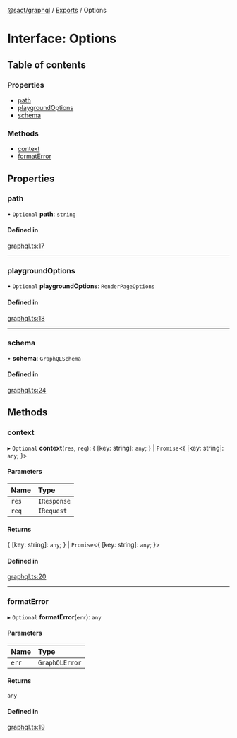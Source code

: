 [@sact/graphql](../README.md) / [Exports](../modules.md) / Options

# Interface: Options

## Table of contents

### Properties

- [path](Options.md#path)
- [playgroundOptions](Options.md#playgroundoptions)
- [schema](Options.md#schema)

### Methods

- [context](Options.md#context)
- [formatError](Options.md#formaterror)

## Properties

### path

• `Optional` **path**: `string`

#### Defined in

[graphql.ts:17](https://github.com/mattiasewers/sact/blob/982c487/packages/graphql/src/graphql.ts#L17)

___

### playgroundOptions

• `Optional` **playgroundOptions**: `RenderPageOptions`

#### Defined in

[graphql.ts:18](https://github.com/mattiasewers/sact/blob/982c487/packages/graphql/src/graphql.ts#L18)

___

### schema

• **schema**: `GraphQLSchema`

#### Defined in

[graphql.ts:24](https://github.com/mattiasewers/sact/blob/982c487/packages/graphql/src/graphql.ts#L24)

## Methods

### context

▸ `Optional` **context**(`res`, `req`): { [key: string]: `any`;  } \| `Promise`<{ [key: string]: `any`;  }\>

#### Parameters

| Name | Type |
| :------ | :------ |
| `res` | `IResponse` |
| `req` | `IRequest` |

#### Returns

{ [key: string]: `any`;  } \| `Promise`<{ [key: string]: `any`;  }\>

#### Defined in

[graphql.ts:20](https://github.com/mattiasewers/sact/blob/982c487/packages/graphql/src/graphql.ts#L20)

___

### formatError

▸ `Optional` **formatError**(`err`): `any`

#### Parameters

| Name | Type |
| :------ | :------ |
| `err` | `GraphQLError` |

#### Returns

`any`

#### Defined in

[graphql.ts:19](https://github.com/mattiasewers/sact/blob/982c487/packages/graphql/src/graphql.ts#L19)
